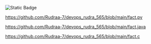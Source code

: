 ![Static Badge](https://img.shields.io/badge/build-passing-brightgreen?style=flat&logo=appveyor&logoColor=violet&logoSize=auto&label=healthiness&labelColor=abcdef&color=fedcba&cacheSeconds=3600)

https://github.com/Rudraa-7/devops_rudra_565/blob/main/fact.py

https://github.com/Rudraa-7/devops_rudra_565/blob/main/fact.java

https://github.com/Rudraa-7/devops_rudra_565/blob/main/fact.c
